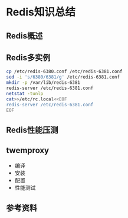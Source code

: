 # Redis知识总结
## Redis概述
## Redis多实例
``` bash
cp /etc/redis-6380.conf /etc/redis-6381.conf
sed -i 's/6380/6381/g' /etc/redis-6381.conf
mkdir -p /var/lib/redis-6381
redis-server /etc/redis-6381.conf
netstat -tunlp
cat>>/etc/rc.local<<EOF
redis-server /etc/redis-6381.conf
EOF
```
## Redis性能压测
## twemproxy
- 编译
- 安装
- 配置
- 性能测试
## 参考资料
